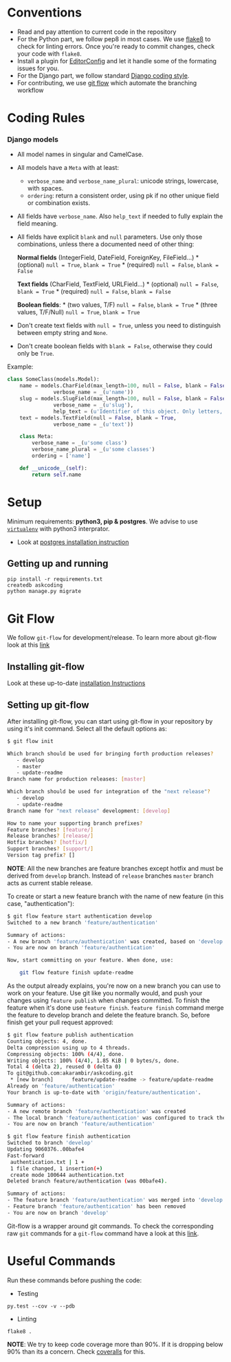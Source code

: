 # Conventions

- Read and pay attention to current code in the repository
- For the Python part, we follow pep8 in most cases. We use [flake8][flake8] to check for linting errors. Once you're ready to commit changes, check your code with `flake8`.
- Install a plugin for [EditorConfig][editorconfig] and let it handle some of the formating issues for you.
- For the Django part, we follow standard [Django coding style][django-coding-style].
- For contributing, we use [git flow][git-flow] which automate the branching workflow


# Coding Rules

### Django models

- All model names in singular and CamelCase.
- All models have a `Meta` with at least:
    * `verbose_name` and `verbose_name_plural`: unicode strings, lowercase, with spaces.
    * `ordering`: return a consistent order, using pk if no other unique field or combination exists.
- All fields have `verbose_name`. Also `help_text` if needed to fully explain the field meaning.
- All fields have explicit `blank` and `null` parameters. Use only those combinations, unless there a documented need of other thing:

    **Normal fields** (IntegerField, DateField, ForeignKey, FileField...)
      * (optional) `null = True`, `blank = True`
      * (required) `null = False`, `blank = False`

    **Text fields** (CharField, TextField, URLField...)
      * (optional) `null = False`, `blank = True`
      * (required) `null = False`, `blank = False`

    **Boolean fields**:
      * (two values, T/F) `null = False`, `blank = True`
      * (three values, T/F/Null) `null = True`, `blank = True`

- Don't create text fields with `null = True`, unless you need to distinguish between empty string and `None`.
- Don't create boolean fields with `blank = False`, otherwise they could only be `True`.

Example:

```python
class SomeClass(models.Model):
    name = models.CharField(max_length=100, null = False, blank = False, unique=True,
               verbose_name = _(u'name'))
    slug = models.SlugField(max_length=100, null = False, blank = False, unique=True,
               verbose_name = _(u'slug'),
               help_text = (u'Identifier of this object. Only letters, digits and underscore "_" allowed.'))
    text = models.TextField(null = False, blank = True,
               verbose_name = _(u'text'))

    class Meta:
        verbose_name = _(u'some class')
        verbose_name_plural = _(u'some classes')
        ordering = ['name']

    def __unicode__(self):
        return self.name
```

# Setup

Minimum requirements: **python3, pip & postgres**.
We advise to use [`virtualenv`][virtualenv] with python3 interprator.

* Look at [postgres installation instruction][install-postgres]

## Getting up and running

```
pip install -r requirements.txt
createdb askcoding
python manage.py migrate
```

# Git Flow

We follow `git-flow` for development/release. To learn more about git-flow look at this [link][gitflow-model]

## Installing git-flow

Look at these up-to-date [installation Instructions][install-git-flow]

## Setting up git-flow

After installing git-flow, you can start using git-flow in your repository by using it's init command. Select all the default options as:

```bash
$ git flow init

Which branch should be used for bringing forth production releases?
   - develop
   - master
   - update-readme
Branch name for production releases: [master]

Which branch should be used for integration of the "next release"?
   - develop
   - update-readme
Branch name for "next release" development: [develop]

How to name your supporting branch prefixes?
Feature branches? [feature/]
Release branches? [release/]
Hotfix branches? [hotfix/]
Support branches? [support/]
Version tag prefix? []
```

__NOTE__: All the new branches are feature branches except hotfix and must be derived from `develop` branch. Instead of `release` branches `master` branch acts as current stable release.

To create or start a new feature branch with the name of new feature (in this case, "authentication"):

```bash
$ git flow feature start authentication develop
Switched to a new branch 'feature/authentication'

Summary of actions:
- A new branch 'feature/authentication' was created, based on 'develop'
- You are now on branch 'feature/authentication'

Now, start committing on your feature. When done, use:

    git flow feature finish update-readme
```

As the output already explains, you're now on a new branch you can use to work on your feature. Use git like you normally would, and push your changes using `feature publish` when changes committed. To finish the feature when it's done use `feature finish`. `feature finish` command merge the feature to develop branch and delete the feature branch. So, before finish get your pull request approved:

```bash
$ git flow feature publish authentication
Counting objects: 4, done.
Delta compression using up to 4 threads.
Compressing objects: 100% (4/4), done.
Writing objects: 100% (4/4), 1.85 KiB | 0 bytes/s, done.
Total 4 (delta 2), reused 0 (delta 0)
To git@github.com:akarambir/askcoding.git
 * [new branch]      feature/update-readme -> feature/update-readme
Already on 'feature/authentication'
Your branch is up-to-date with 'origin/feature/authentication'.

Summary of actions:
- A new remote branch 'feature/authentication' was created
- The local branch 'feature/authentication' was configured to track the remote branch
- You are now on branch 'feature/authentication'
```
```bash
$ git flow feature finish authentication
Switched to branch 'develop'
Updating 9060376..00bafe4
Fast-forward
 authentication.txt | 1 +
 1 file changed, 1 insertion(+)
 create mode 100644 authentication.txt
Deleted branch feature/authentication (was 00bafe4).

Summary of actions:
- The feature branch 'feature/authentication' was merged into 'develop'
- Feature branch 'feature/authentication' has been removed
- You are now on branch 'develop'
```

Git-flow is a wrapper around git commands. To check the corresponding raw `git` commands for a `git-flow` command have a look at this [link][gitflow-breakdown].

# Useful Commands

Run these commands before pushing the code:

* Testing
```
py.test --cov -v --pdb
```

* Linting
```
flake8 .
```

__NOTE__: We try to keep code coverage more than 90%. If it is dropping below 90% than its a concern. Check [coveralls] for this.

[editorconfig]: http://editorconfig.org/
[flake8]: http://flake8.readthedocs.org/en/latest/
[django-coding-style]: https://docs.djangoproject.com/en/1.7/internals/contributin/writing-code/coding-style/
[git-flow]: https://github.com/nvie/gitflow

[install-postgres]: https://wiki.postgresql.org/wiki/Detailed_installation_guide
[virtualenv]: https://virtualenv.pypa.io/en/latest/

[gitflow-breakdown]: https://gist.github.com/JamesMGreene/cdd0ac49f90c987e45ac
[gitflow-model]: http://nvie.com/posts/a-successful-git-branching-model/
[install-git-flow]: https://github.com/nvie/gitflow/wiki/Installation
[coveralls]: https://coveralls.io/github/akarambir/askcoding?branch=master

